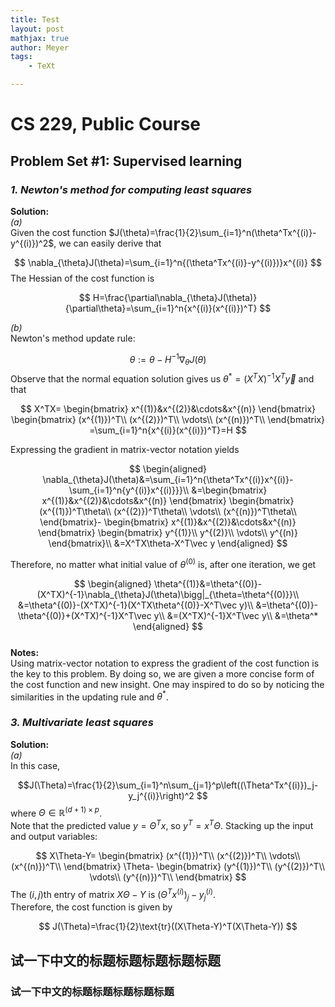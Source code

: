```yaml
---
title: Test
layout: post
mathjax: true
author: Meyer
tags: 
    - TeXt

---
```



# CS 229, Public Course

## Problem Set #1: Supervised learning

### ***1. Newton's method for computing least squares***  

**Solution:**  
*(a)*  
Given the cost function $J(\theta)=\frac{1}{2}\sum_{i=1}^n(\theta^Tx^{(i)}-y^{(i)})^2$, we can easily derive that

$$
\nabla_{\theta}J(\theta)=\sum_{i=1}^n{(\theta^Tx^{(i)}-y^{(i)})}x^{(i)}
$$
The Hessian of the cost function is

$$
H=\frac{\partial\nabla_{\theta}J(\theta)}{\partial\theta}=\sum_{i=1}^n{x^{(i)}(x^{(i)})^T}
$$

*(b)*  
Newton's method update rule:

$$
\theta:=\theta-H^{-1}\nabla_{\theta}J(\theta)
$$
Observe that the normal equation solution gives us $\theta^*=(X^TX)^{-1}X^T\vec y$ and that

$$
X^TX=
\begin{bmatrix}
x^{(1)}&x^{(2)}&\cdots&x^{(n)}
\end{bmatrix}
\begin{bmatrix}
(x^{(1)})^T\\
(x^{(2)})^T\\
\vdots\\
(x^{(n)})^T\\
\end{bmatrix}
=\sum_{i=1}^n{x^{(i)}(x^{(i)})^T}=H
$$

Expressing the gradient in matrix-vector notation yields  

$$
\begin{aligned}
\nabla_{\theta}J(\theta)&=\sum_{i=1}^n{\theta^Tx^{(i)}x^{(i)}-\sum_{i=1}^n{y^{(i)}x^{(i)}}}\\
&=\begin{bmatrix}
x^{(1)}&x^{(2)}&\cdots&x^{(n)}
\end{bmatrix}
\begin{bmatrix}
(x^{(1)})^T\theta\\
(x^{(2)})^T\theta\\
\vdots\\
(x^{(n)})^T\theta\\
\end{bmatrix}-
\begin{bmatrix}
x^{(1)}&x^{(2)}&\cdots&x^{(n)}
\end{bmatrix}
\begin{bmatrix}
y^{(1)}\\
y^{(2)}\\
\vdots\\
y^{(n)}
\end{bmatrix}\\
&=X^TX\theta-X^T\vec y
\end{aligned}
$$

Therefore, no matter what initial value of $\theta^{(0)}$ is, after one iteration, we get

$$
\begin{aligned}
\theta^{(1)}&=\theta^{(0)}-(X^TX)^{-1}\nabla_{\theta}J(\theta)\bigg|_{\theta=\theta^{(0)}}\\
&=\theta^{(0)}-(X^TX)^{-1}(X^TX\theta^{(0)}-X^T\vec y)\\
&=\theta^{(0)}-\theta^{(0)}+(X^TX)^{-1}X^T\vec y\\
&=(X^TX)^{-1}X^T\vec y\\
&=\theta^*
\end{aligned}
$$
<br>
**Notes:**  
Using matrix-vector notation to express the gradient of the cost function is the key to this problem. By doing so, we are given a more concise form of the cost function and new insight. One may inspired to do so by noticing the similarities in the updating rule and $\theta^*$.

### ***3. Multivariate least squares***  

**Solution:**  
*(a)*  
In this case,

$$J(\Theta)=\frac{1}{2}\sum_{i=1}^n\sum_{j=1}^p\left((\Theta^Tx^{(i)})_j-y_j^{(i)}\right)^2
$$
where $\Theta\in\mathbb{R}^{(d+1)\times p}$.  
Note that the predicted value $y=\Theta^Tx$, so $y^T=x^T\Theta$. Stacking up the input and output variables:

$$
X\Theta-Y=
\begin{bmatrix}
(x^{(1)})^T\\
(x^{(2)})^T\\
\vdots\\
(x^{(n)})^T\\
\end{bmatrix}
\Theta-
\begin{bmatrix}
(y^{(1)})^T\\
(y^{(2)})^T\\
\vdots\\
(y^{(n)})^T\\
\end{bmatrix}
$$
The $(i, j)$th entry of matrix $X\Theta-Y$ is $(\Theta^Tx^{(i)})_j-y_j^{(i)}$.  
Therefore, the cost function is given by 

$$
J(\Theta)=\frac{1}{2}\text{tr}((X\Theta-Y)^T(X\Theta-Y))
$$

## 试一下中文的标题标题标题标题标题
### 试一下中文的标题标题标题标题标题
